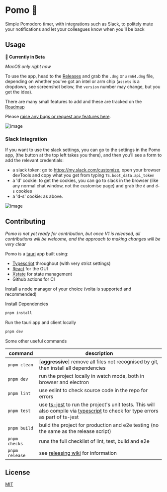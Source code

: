# Pomo 🍅

Simple Pomodoro timer, with integrations such as Slack, to politely mute your notifications and let
your colleagues know when you'll be back

## Usage

**🚧 Currently in Beta**

_MacOS only right now_

To use the app, head to the [Releases](https://github.com/AHDesigns/pomo-electron/releases) and grab
the `.dmg` or `arm64.dmg` file, depending on whether you've got an intel or arm chip (`assets` is a
dropdown, see screenshot below, the `version` number may change, but you get the idea).

There are many small features to add and these are tracked on the
[Roadmap](https://github.com/AHDesigns/pomo-electron/projects/1)

Please
[raise any bugs or request any features here](https://github.com/AHDesigns/pomo-electron/issues/new/choose).

![image](https://user-images.githubusercontent.com/10004500/128321790-3ff8d2e2-4e39-41f9-90d5-571b7af72605.png)

### Slack Integration

If you want to use the slack settings, you can go to the settings in the Pomo app, (the button at
the top left takes you there), and then you’ll see a form to add the relevant credentials:

- a slack token: go to https://my.slack.com/customize, open your browser devTools and copy what you
  get from typing `TS.boot_data.api_token`
- a 'd' cookie: to get the cookies, you can go to slack in the browser (like any normal chat window,
  not the customise page) and grab the `d` and `d-s` cookies
- a 'd-s' cookie: as above.

![image](https://user-images.githubusercontent.com/10004500/128473497-ade85352-52f0-4546-a35c-33d3d0ed42bb.png)

## Contributing

_Pomo is not yet ready for contribution, but once V1 is released, all contributions will be welcome,
and the approach to making changes will be very clear_

Pomo is a [tauri](https://tauri.app/) app built using:

- [Typescript](https://www.typescriptlang.org/) throughout (with very strict settings)
- [React](https://reactjs.org/) for the GUI
- [Xstate](https://xstate.js.org/docs/) for state management
- Github actions for CI

Install a node manager of your choice (volta is supported and recommended)

Install Dependencies

```bash
pnpm install
```

Run the tauri app and client locally

```bash
pnpm dev
```

Some other useful commands

| command        | description                                                                                                                                                                                                |
| -------------- | ---------------------------------------------------------------------------------------------------------------------------------------------------------------------------------------------------------- |
| `pnpm clean`   | [**aggressive**] remove all files not recognised by git, then install all dependencies                                                                                                                     |
| `pnpm dev`     | run the project locally in watch mode, both in browser and electron                                                                                                                                        |
| `pnpm lint`    | use eslint to check source code in the repo for errors                                                                                                                                                     |
| `pnpm test`    | use [ts-jest](https://kulshekhar.github.io/ts-jest/) to run the project's unit tests. This will also compile via [typescript](https://www.typescriptlang.org/) to check for type errors as part of ts-jest |
| `pnpm build`   | build the project for production and e2e testing (no the same as the release script)                                                                                                                       |
| `pnpm checks`  | runs the full checklist of lint, test, build and e2e                                                                                                                                                       |
| `pnpm release` | see [releasing wiki](https://github.com/AHDesigns/pancake-electron/wiki/Releasing) for information                                                                                                         |

## License

[MIT](https://choosealicense.com/licenses/mit/)
